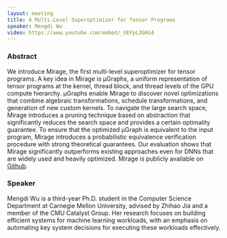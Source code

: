```yaml
---
layout: meeting
title: A Multi-Level Superoptimizer for Tensor Programs
speaker: Mengdi Wu
video: https://www.youtube.com/embed/_UEFpL3GKG4
---
```


### Abstract

We introduce Mirage, the first multi-level superoptimizer for tensor programs. A key idea in Mirage is µGraphs, a uniform representation of tensor programs at the kernel, thread block, and thread levels of the GPU compute hierarchy. µGraphs enable Mirage to discover novel optimizations that combine algebraic transformations, schedule transformations, and generation of new custom kernels. To navigate the large search space, Mirage introduces a pruning technique based on abstraction that significantly reduces the search space and provides a certain optimality guarantee. To ensure that the optimized µGraph is equivalent to the input program, Mirage introduces a probabilistic equivalence verification procedure with strong theoretical guarantees. Our evaluation shows that Mirage significantly outperforms existing approaches even for DNNs that are widely used and heavily optimized. Mirage is publicly available on [Github](https://github.com/mirage-project/mirage).

### Speaker
Mengdi Wu is a third-year Ph.D. student in the Computer Science Department at Carnegie Mellon University, advised by Zhihao Jia and a member of the CMU Catalyst Group. Her research focuses on building efficient systems for machine learning workloads, with an emphasis on automating key system decisions for executing these workloads effectively.
